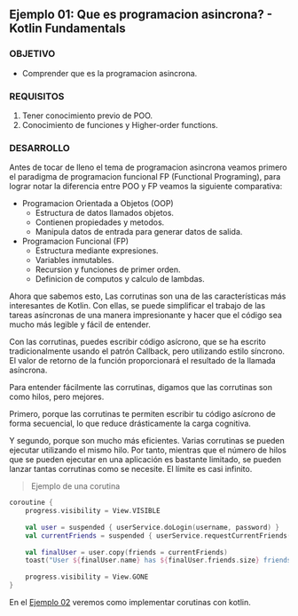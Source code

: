 ## Ejemplo 01: Que es programacion asincrona? - Kotlin Fundamentals

### OBJETIVO

- Comprender que es la programacion asincrona.

### REQUISITOS

1. Tener conocimiento previo de POO.
2. Conocimiento de funciones y Higher-order functions.

### DESARROLLO

Antes de tocar de lleno el tema de programacion asincrona veamos primero el paradigma de programacion funcional FP (Functional Programing), para lograr notar la diferencia entre POO y FP veamos la siguiente comparativa:

- Programacion Orientada a Objetos (OOP)
	- Estructura de datos llamados objetos.
	- Contienen propiedades y metodos.
	- Manipula datos de entrada para generar datos de salida.
- Programacion Funcional (FP)
	- Estructura mediante expresiones.
	- Variables inmutables.
	- Recursion y funciones de primer orden.
	- Definicion de computos y calculo de lambdas.

Ahora que sabemos esto, Las corrutinas son una de las características más interesantes de Kotlin. Con ellas, se puede simplificar el trabajo de las tareas asíncronas de una manera impresionante y hacer que el código sea mucho más legible y fácil de entender.

Con las corrutinas, puedes escribir código asícrono, que se ha escrito tradicionalmente usando el patrón Callback, pero utilizando estilo síncrono. El valor de retorno de la función proporcionará el resultado de la llamada asíncrona.

Para entender fácilmente las corrutinas, digamos que las corrutinas son como hilos, pero mejores.

Primero, porque las corrutinas te permiten escribir tu código asícrono de forma secuencial, lo que reduce drásticamente la carga cognitiva.

Y segundo, porque son mucho más eficientes. Varias corrutinas se pueden ejecutar utilizando el mismo hilo. Por tanto, mientras que el número de hilos que se pueden ejecutar en una aplicación es bastante limitado, se pueden lanzar tantas corrutinas como se necesite. El límite es casi infinito.

>Ejemplo de una corutina
```kotlin
coroutine {
    progress.visibility = View.VISIBLE
 
    val user = suspended { userService.doLogin(username, password) }
    val currentFriends = suspended { userService.requestCurrentFriends(user) }
 
    val finalUser = user.copy(friends = currentFriends)
    toast("User ${finalUser.name} has ${finalUser.friends.size} friends")
 
    progress.visibility = View.GONE
}
```

En el [Ejemplo 02](/../../tree/master/Sesion-08/Ejemplo-02/) veremos como implementar corutinas con kotlin.



